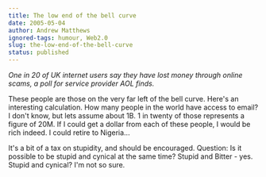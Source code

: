 ```yaml
---
title: The low end of the bell curve
date: 2005-05-04
author: Andrew Matthews
ignored-tags: humour, Web2.0
slug: the-low-end-of-the-bell-curve
status: published
---
```


*One in 20 of UK internet users say they have lost money through online scams, a poll for service provider AOL finds.*

These people are those on the very far left of the bell curve. Here's an interesting calculation. How many people in the world have access to email? I don't know, but lets assume about 1B. 1 in twenty of those represents a figure of 20M. If I could get a dollar from each of these people, I would be rich indeed. I could retire to Nigeria...

It's a bit of a tax on stupidity, and should be encouraged. Question: Is it possible to be stupid and cynical at the same time? Stupid and Bitter - yes. Stupid and cynical? I'm not so sure.
